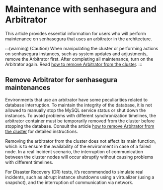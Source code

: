 # Maintenance with senhasegura and Arbitrator

This article provides essential information for users who will perform maintenance on senhasegura that uses an arbitrator in the architecture.

:::(warning) (Caution)
When manipulating the cluster or performing actions on senhasegura instances, such as system updates and adjustments, remove the Arbitrator first. After completing all maintenance, turn on the Arbitrator again.
Read [how to remove Arbitrator from the cluster](/v3-32/docs/arbitrator-remove-arbitrator).
:::

## Remove Arbitrator for senhasegura maintenances

Environments that use an arbitrator have some peculiarities related to database interruption. To maintain the integrity of the database, it is not allowed to manually stop the MySQL service status or shut down the instances. To avoid problems with different synchronization timelines, the arbitrator container must be temporarily removed from the cluster before stopping the database. Consult the article [how to remove Arbitrator from the cluster](/v3-32/docs/arbitrator-remove-arbitrator) for detailed instructions.

Removing the arbitrator from the cluster does not affect its main function, which is to ensure the availability of the environment in case of a failed node. In a real incident scenario, the interruption of communication between the cluster nodes will occur abruptly without causing problems with different timelines.

For Disaster Recovery (DR) tests, it’s recommended to simulate real incidents, such as abrupt instance shutdowns using a virtualizer (using a snapshot), and the interruption of communication via network.
